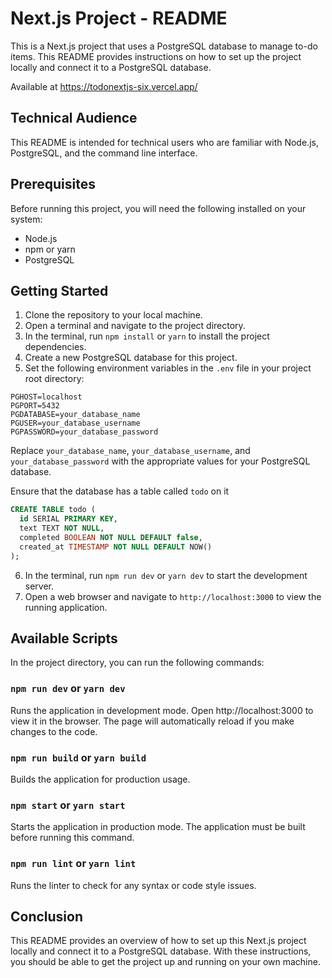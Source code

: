 # Next.js Project - README

This is a Next.js project that uses a PostgreSQL database to manage to-do items. This README provides instructions on how to set up the project locally and connect it to a PostgreSQL database.

Available at https://todonextjs-six.vercel.app/
## Technical Audience

This README is intended for technical users who are familiar with Node.js, PostgreSQL, and the command line interface.

## Prerequisites

Before running this project, you will need the following installed on your system:

- Node.js
- npm or yarn
- PostgreSQL

## Getting Started

1. Clone the repository to your local machine.
2. Open a terminal and navigate to the project directory.
3. In the terminal, run `npm install` or `yarn` to install the project dependencies.
4. Create a new PostgreSQL database for this project.
5. Set the following environment variables in the `.env` file in your project root directory:

```
PGHOST=localhost
PGPORT=5432
PGDATABASE=your_database_name
PGUSER=your_database_username
PGPASSWORD=your_database_password
```

Replace `your_database_name`, `your_database_username`, and `your_database_password` with the appropriate values for your PostgreSQL database.

Ensure that the database has a table called `todo` on it

```sql
CREATE TABLE todo (
  id SERIAL PRIMARY KEY,
  text TEXT NOT NULL,
  completed BOOLEAN NOT NULL DEFAULT false,
  created_at TIMESTAMP NOT NULL DEFAULT NOW()
);
```

6. In the terminal, run `npm run dev` or `yarn dev` to start the development server.
7. Open a web browser and navigate to `http://localhost:3000` to view the running application.

## Available Scripts

In the project directory, you can run the following commands:

### `npm run dev` or `yarn dev`

Runs the application in development mode. Open http://localhost:3000 to view it in the browser. The page will automatically reload if you make changes to the code.

### `npm run build` or `yarn build`

Builds the application for production usage.

### `npm start` or `yarn start`

Starts the application in production mode. The application must be built before running this command.

### `npm run lint` or `yarn lint`

Runs the linter to check for any syntax or code style issues.

## Conclusion

This README provides an overview of how to set up this Next.js project locally and connect it to a PostgreSQL database. With these instructions, you should be able to get the project up and running on your own machine.
